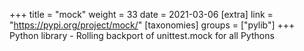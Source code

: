 +++
title = "mock"
weight = 33
date = 2021-03-06
[extra]
link = "https://pypi.org/project/mock/"
[taxonomies]
groups = ["pylib"]
+++
Python library - Rolling backport of unittest.mock for all Pythons

